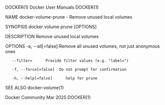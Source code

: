 DOCKER(1)							      Docker User Manuals							     DOCKER(1)

NAME
       docker-volume-prune - Remove unused local volumes

SYNOPSIS
       docker volume prune [OPTIONS]

DESCRIPTION
       Remove unused local volumes

OPTIONS
       -a, --all[=false]      Remove all unused volumes, not just anonymous ones

       --filter=      Provide filter values (e.g. "label=")

       -f, --force[=false]	Do not prompt for confirmation

       -h, --help[=false]      help for prune

SEE ALSO
       docker-volume(1)

Docker Community							   Mar 2025								     DOCKER(1)
